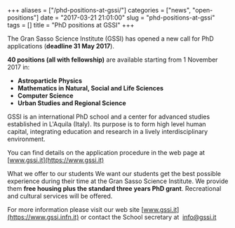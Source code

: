 +++
aliases = ["/phd-positions-at-gssi/"]
categories = ["news", "open-positions"]
date = "2017-03-21 21:01:00"
slug = "phd-positions-at-gssi"
tags = []
title = "PhD positions at GSSI"
+++

The Gran Sasso Science Institute (GSSI) has opened a new call for PhD
applications (**deadline 31 May
2017**).

**40 positions (all with fellowship)** are available starting from 1 November 2017 in:

-   **Astroparticle Physics**
-   **Mathematics in** **Natural, Social and Life Sciences**
-   **Computer Science**
-   **Urban Studies and Regional Science**

GSSI is an international PhD school and a center for advanced studies
established in L'Aquila (Italy). Its purpose is to form high level human
capital, integrating education and research in a lively
interdisciplinary environment.

You can find details on the application procedure in the web page at 
[www.gssi.it](https://www.gssi.it)

What we offer to our students We want our students get the best
possible experience during their time at the Gran Sasso Science
Institute. We provide them **free housing plus the standard three years
PhD grant**. Recreational and cultural services will be offered.

For more information please visit our web site
[www.gssi.it](https://www.gssi.infn.it) or contact the School secretary
at  [info@gssi.it](mailto:info@gssi.infn.it)

 
